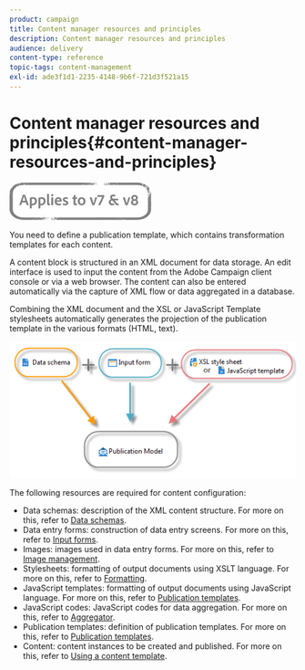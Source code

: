 ```yaml
---
product: campaign
title: Content manager resources and principles
description: Content manager resources and principles
audience: delivery
content-type: reference
topic-tags: content-management
exl-id: ade3f1d1-2235-4148-9b6f-721d3f521a15
---
```

# Content manager resources and principles{#content-manager-resources-and-principles}

![](../../assets/common.svg)

You need to define a publication template, which contains transformation templates for each content.

A content block is structured in an XML document for data storage. An edit interface is used to input the content from the Adobe Campaign client console or via a web browser. The content can also be entered automatically via the capture of XML flow or data aggregated in a database.

Combining the XML document and the XSL or JavaScript Template stylesheets automatically generates the projection of the publication template in the various formats (HTML, text).

![](assets/d_ncs_content_process.png)

The following resources are required for content configuration:

* Data schemas: description of the XML content structure. For more on this, refer to [Data schemas](data-schemas.md).
* Data entry forms: construction of data entry screens. For more on this, refer to [Input forms](input-forms.md).
* Images: images used in data entry forms. For more on this, refer to [Image management](formatting.md#image-management).
* Stylesheets: formatting of output documents using XSLT language. For more on this, refer to [Formatting](formatting.md).
* JavaScript templates: formatting of output documents using JavaScript language. For more on this, refer to [Publication templates](publication-templates.md).
* JavaScript codes: JavaScript codes for data aggregation. For more on this, refer to [Aggregator](publication-templates.md#aggregator).
* Publication templates: definition of publication templates. For more on this, refer to [Publication templates](publication-templates.md).
* Content: content instances to be created and published. For more on this, refer to [Using a content template](using-a-content-template.md).

